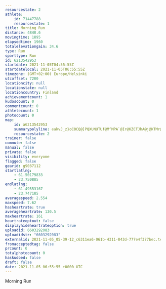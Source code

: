 ```yaml
---
resourcestate: 2
athlete:
    id: 71447788
    resourcestate: 1
title: Morning Run
distance: 4840.6
movingtime: 1895
elapsedtime: 1960
totalelevationgain: 34.6
type: Run
sporttype: Run
id: 6213542953
startdate: 2021-11-05T04:55:55Z
startdatelocal: 2021-11-05T06:55:55Z
timezone: (GMT+02:00) Europe/Helsinki
utcoffset: 7200
locationcity: null
locationstate: null
locationcountry: Finland
achievementcount: 1
kudoscount: 0
commentcount: 0
athletecount: 1
photocount: 0
map:
    id: a6213542953
    summarypolyline: eakvJ_z}oCOCQ@]PQXUNUTUf@M^MPA`@Ir@KZCTJhA@j@KTMr@E~@CJQNQj@W^c@f@K?MIIOm@sAOo@c@aA]aAg@mAq@{Bc@}@k@_BCQ?_@LcA@OO_A[kASk@E_@[gBWoB_@}AKaAQm@Oy@_@aBCo@C[Mi@A[Ek@U[ECQYk@_Bg@gBIIK@?JFH\Nn@bBLl@\dCJLRDBFnAmCLFJCTUJCHFVh@LIDKMBEUNu@Zi@Vs@`AoAJ]Te@JMLG\ATERULEF@JAFEVUFQL{@JKBOLoAAYO{@C_AO}@?u@Bc@^s@JYR}@D_@HQJKX}@Zs@?MCG?k@BKJEHOj@wA\sARWVMTCp@JTLVZd@b@XPV@^C\XB?FEHDH?HICSA_ADsABKLIb@Gl@[b@Ez@QR?HEb@[B?HLB?b@MRMj@QZAHBLL\n@Nd@FLXLR?h@e@Jc@h@oAXU`@a@NUROd@EVKJAN@VFHFRBf@K`@OPCHGJCDALHF?`@MHTFpBD`CBvHLnFPfCLn@NVLNRLNVRHBJPTb@?PFLLHTRv@N`@t@xCPh@HN\\TJTRLAPJF@PNJFVR^f@PLLD\ATWLC`@SJDTAHDB?TKD?ZLNB|@k@?VJHJCD@`Af@PNV\Zv@L~@@h@Lz@\pADv@@|ALxB@hAGhAMtA?x@?b@VdCEnCHlAAvAGr@Qp@k@p@MZg@lCIhAo@hCGf@a@zAMdAITI@IMK@_AjBMROFe@`@GBGHEAEOG_AAeCE{@Gq@@{AO_AQ@ICO_@EWECKDOAS@MHa@h@c@`@]FSTI?KDM?MDGJUN]@c@\[f@KJQDa@?o@ZG?KDQKIHEAMBq@ZS@YJ
    resourcestate: 2
trainer: false
commute: false
manual: false
private: false
visibility: everyone
flagged: false
gearid: g9037112
startlatlng:
    - 61.50179833
    - 23.750885
endlatlng:
    - 61.49553167
    - 23.747105
averagespeed: 2.554
maxspeed: 7.62
hasheartrate: true
averageheartrate: 130.5
maxheartrate: 161
heartrateoptout: false
displayhideheartrateoption: true
uploadid: 6603292083
uploadidstr: "6603292083"
externalid: 2021-11-05_05-39-12_c6311ea6-061b-4311-843d-777e4f377bec.tcx
fromacceptedtag: false
prcount: 0
totalphotocount: 0
haskudoed: false
draft: false
date: 2021-11-05 06:55:55 +0000 UTC
---
```

Morning Run